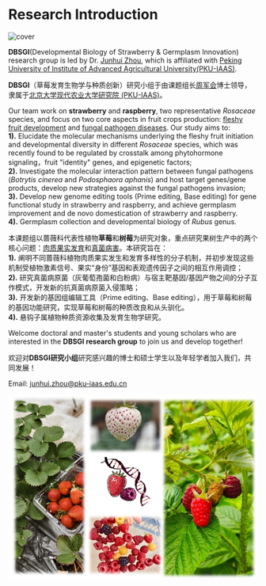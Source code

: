 # Research Introduction
![cover](./his4.jpg)

**DBSGI**(Developmental Biology of Strawberry & Germplasm Innovation) research group is led by Dr. [Junhui Zhou](https://junhui-zhou.github.io/zhoulab.github.io/author/junhui-zhou-%E5%91%A8%E5%86%9B%E4%BC%9A/), which is affiliated with [Peking University of Institute of Advanced Agricultural University(PKU-IAAS)](https://www.pku-iaas.edu.cn/).

**DBSGI**（草莓发育生物学与种质创新）研究小组于由课题组长[周军会](https://junhui-zhou.github.io/zhoulab.github.io/author/junhui-zhou-%E5%91%A8%E5%86%9B%E4%BC%9A/)博士领导，隶属于[北京大学现代农业大学研究院 (PKU-IAAS)](https://www.pku-iaas.edu.cn/)。

Our team work on **strawberry** and **raspberry**, two representative *Rosaceae* species, and focus on two core aspects in fruit crops production: <u>fleshy fruit development</u> and <u>fungal pathogen diseases</u>. Our study aims to:<br /> 
**1).** Elucidate the molecular mechanisms underlying the fleshy fruit initiation and developmental diversity in different *Rosaceae* species, which was recently found to be regulated by crosstalk among phytohormone signaling，fruit "identity" genes, and epigenetic factors;<br />
**2).** Investigate the molecular interaction pattern between fungal pathogens (*Botrytis cinerea* and *Podosphaora aphanis*) and host target genes/gene products, develop new strategies against the fungal pathogens invasion;<br />
**3).** Develop new genome editing tools (Prime editing, Base editing) for gene functional study in strawberry and raspberry, and achieve germplasm improvement and de novo domestication of strawberry and raspberry.<br />
**4).** Germplasm collection and developmental biology of *Rubus* genus. 

本课题组以蔷薇科代表性植物**草莓**和**树莓**为研究对象，重点研究果树生产中的两个核心问题：<u>肉质果实发育</u>和<u>真菌病害</u>。本研究旨在：<br />
**1).** 阐明不同蔷薇科植物肉质果实发生和发育多样性的分子机制，并初步发现这些机制受植物激素信号、果实“身份”基因和表观遗传因子之间的相互作用调控；<br />
**2).** 研究真菌病原菌（灰葡萄孢菌和白粉病）与宿主靶基因/基因产物之间的分子互作模式，开发新的抗真菌病原菌入侵策略；<br />
**3).** 开发新的基因组编辑工具（Prime editing、Base editing），用于草莓和树莓的基因功能研究，实现草莓和树莓的种质改良和从头驯化。<br />
**4).** 悬钩子属植物种质资源收集及发育生物学研究。

Welcome doctoral and master's students and young scholars who are interested in the **DBSGI research group** to join us and develop together!

欢迎对**DBSGI研究小组**研究感兴趣的博士和硕士学生以及年轻学者加入我们，共同发展！

Email: junhui.zhou@pku-iaas.edu.cn

![combine](./combine1.png)